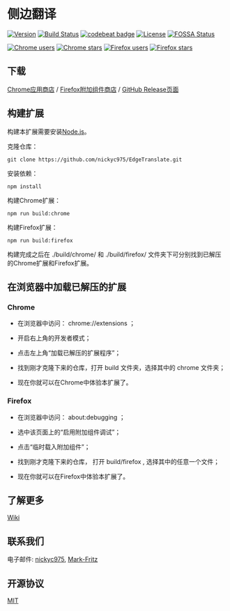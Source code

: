 # 侧边翻译

[![Version](https://img.shields.io/github/release/nickyc975/EdgeTranslate.svg?label=version)](https://github.com/nickyc975/EdgeTranslate/release)
[![Build Status](https://travis-ci.org/nickyc975/EdgeTranslate.svg?branch=master)](https://travis-ci.org/nickyc975/EdgeTranslate)
[![codebeat badge](https://codebeat.co/badges/7f28bc52-26ec-4dbc-815d-343220100c72)](https://codebeat.co/projects/github-com-nickyc975-edgetranslate-master)
[![License](https://img.shields.io/github/license/nickyc975/EdgeTranslate.svg?colorB=44cc11?maxAge=2592000)](https://github.com/nickyc975/EdgeTranslate/blob/master/LICENSE)
[![FOSSA Status](https://app.fossa.io/api/projects/git%2Bgithub.com%2Fnickyc975%2FEdgeTranslate.svg?type=shield)](https://app.fossa.io/projects/git%2Bgithub.com%2Fnickyc975%2FEdgeTranslate?ref=badge_shield)

[![Chrome users](https://img.shields.io/chrome-web-store/users/bocbaocobfecmglnmeaeppambideimao.svg?label=Chrome%20users)](https://chrome.google.com/webstore/detail/bocbaocobfecmglnmeaeppambideimao)
[![Chrome stars](https://img.shields.io/chrome-web-store/stars/bocbaocobfecmglnmeaeppambideimao.svg?label=Chrome%20stars)](https://chrome.google.com/webstore/detail/bocbaocobfecmglnmeaeppambideimao)
[![Firefox users](https://img.shields.io/amo/users/edge_translate.svg?label=Firefox%20users)](https://addons.mozilla.org/firefox/addon/edge_translate/)
[![Firefox stars](https://img.shields.io/amo/stars/edge_translate.svg?label=Firefox%20stars)](https://addons.mozilla.org/firefox/addon/edge_translate/)

## 下载

[Chrome应用商店](https://chrome.google.com/webstore/detail/bocbaocobfecmglnmeaeppambideimao)
/ [Firefox附加组件商店](https://addons.mozilla.org/firefox/addon/edge_translate/)
/ [GitHub Release页面](https://github.com/nickyc975/EdgeTranslate/releases)

## 构建扩展

构建本扩展需要安装[Node.js](https://nodejs.org/)。

克隆仓库：

    git clone https://github.com/nickyc975/EdgeTranslate.git

安装依赖：

    npm install

构建Chrome扩展：

    npm run build:chrome

构建Firefox扩展：

    npm run build:firefox

构建完成之后在    ./build/chrome/    和    ./build/firefox/    文件夹下可分别找到已解压的Chrome扩展和Firefox扩展。

## 在浏览器中加载已解压的扩展

### Chrome

* 在浏览器中访问：    chrome://extensions    ；

* 开启右上角的开发者模式；

* 点击左上角“加载已解压的扩展程序”；

* 找到刚才克隆下来的仓库，打开    build    文件夹，选择其中的    chrome    文件夹；

* 现在你就可以在Chrome中体验本扩展了。

### Firefox

* 在浏览器中访问：    about:debugging    ；

* 选中该页面上的“启用附加组件调试”；

* 点击“临时载入附加组件”；

* 找到刚才克隆下来的仓库， 打开    build/firefox    , 选择其中的任意一个文件；

* 现在你就可以在Firefox中体验本扩展了。

## 了解更多

[Wiki](https://github.com/nickyc975/EdgeTranslate/wiki)

## 联系我们

电子邮件: [nickyc975](mailto:chenjinlong2016@outlook.com), [Mark-Fritz](mailto:f18846188605@gmail.com)

## 开源协议

[MIT](../LICENSE)